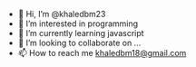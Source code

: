 - 👋 Hi, I’m @khaledbm23
- 👀 I’m interested in programming  
- 🌱 I’m currently learning javascript
- 💞️ I’m looking to collaborate on ...
- 📫 How to reach me khaledbm18@gmail.com

<!---
khaledbm23/khaledbm23 is a ✨ special ✨ repository because its `README.md` (this file) appears on your GitHub profile.
You can click the Preview link to take a look at your changes.
--->
